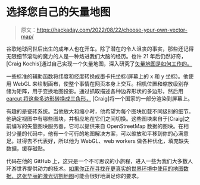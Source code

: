 # 选择您自己的矢量地图

> 原文：<https://hackaday.com/2022/08/22/choose-your-own-vector-map/>

谷歌地球问世后出生的成年人也在开车。除了潜在的令人沮丧的事实，那些还记得无限细节滚动的魔力的人是一种烙进我们大脑的经历。也许 21 年后仍然好奇，[Craig Kochis]通过自己实现一个矢量地图，深入研究了[矢量地图是如何工作的。](https://ckochis.com/building-a-vector-map-from-scratch)

一些标准的辅助函数将纬度和经度转换成墨卡托坐标(屏幕上的 x 和 y 坐标)。他使用 WebGL 来绘制画布，使整个事情在网页本身上交互。相机位置和缩放级别存储为矩阵，用于变换地图投影。通过抓取描述各种边界形状的多边形，然后用 [earcut 将这些多边形转换成三角形，](https://github.com/mapbox/earcut) [Craig]将一个国家的一部分渲染到屏幕上。

有趣的是瓷砖系统。当他放大和缩小时，他希望为每个图块加载不同级别的细节。他确定视图中有哪些图块，并相应地在它们之间切换。这些图块来自于[Craig]之前编写的矢量图块服务器，它可以提供来自 OpenStreetMap 数据的图块。在相对少量的代码中，他有一个可行的地图解决方案，可以缩放和平移到你的心满意足。过得去不代表好，所以他为 WebGL、web workers 做各种优化，填充缺失数据，缓存磁贴。

代码在他的 GitHub 上，这只是一个不可思议的小旅程，进入一些为我们大多数人环游世界提供动力的技术。[如果你正在寻找在更真实的世界环境中使用的地图数据，这张华丽的激光切割地图](https://hackaday.com/2015/12/29/laser-cut-map-taken-to-the-next-level/)可能会很好地满足你的要求。